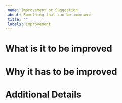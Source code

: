 ```yaml
---
 name: Improvement or Suggestion
 about: Something that can be improved
 title: ""
 labels: improvement
---
```


# What is it to be improved
<!-- What can be improved in the package -->

# Why it has to be improved
<!-- Mention why the improvement has to be done and what are the benefits -->

# Additional Details
<!-- Please provide any other details that you with to mention -->
